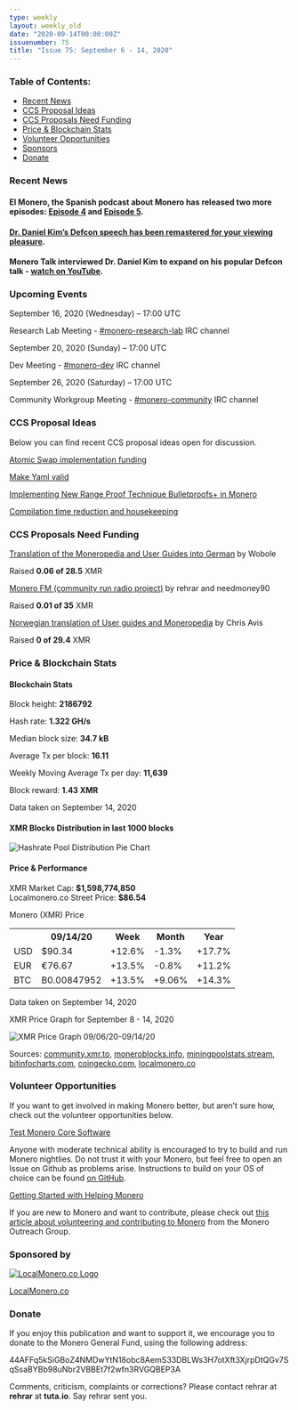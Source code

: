 ```yaml
---
type: weekly
layout: weekly_old
date: "2020-09-14T00:00:00Z"
issuenumber: 75
title: "Issue 75: September 6 - 14, 2020"
---
```


<h3>Table of Contents:</h3>
<ul class="contents">
    <li><a href="#news">Recent News</a></li>
    <li><a href="#ideas">CCS Proposal Ideas</a></li>
    <li><a href="#proposals">CCS Proposals Need Funding</a></li>
    <li><a href="#stats">Price & Blockchain Stats</a></li>
    <li><a href="#volunteer">Volunteer Opportunities</a></li>
    <li><a href="#sponsor">Sponsors</a></li>
    <li><a href="#donate">Donate</a></li>
</ul>

<h3 id="news">Recent News</h3>

<div class="newsbyte">
    <h4>El Monero, the Spanish podcast about Monero has released two more episodes: <a href="https://anchor.fm/elmonero/episodes/4-El-amigo-Dave-ej9fq1" target="_blank">Episode 4</a> and <a href="https://anchor.fm/elmonero/episodes/5-Estilo-Libre-ejg3v7" target="_blank">Episode 5</a>.</h4>
</div>

<div class="newsbyte">
    <h4><a href="https://youtu.be/aC9Uu5BUxII" target="_blank">Dr. Daniel Kim’s Defcon speech has been remastered for your viewing pleasure</a>.</h4>
</div>

<div class="newsbyte">
    <h4>Monero Talk interviewed Dr. Daniel Kim to expand on his popular Defcon talk - <a href="https://www.youtube.com/watch?v=6ckWGZdSBHA" target="_blank">watch on YouTube</a>.</h4>
</div>


<h3 id="events">Upcoming Events</h3>

<div class="event">
    <p class="date" markdown="1">September 16, 2020 (Wednesday) – 17:00 UTC</p>
    <p markdown="1">Research Lab Meeting - <a href="irc://chat.freenode.net/#monero-research-lab" target="_blank">#monero-research-lab</a> IRC channel</p>
</div>

<div class="event">
    <p class="date" markdown="1">September 20, 2020 (Sunday) – 17:00 UTC</p>
    <p markdown="1">Dev Meeting - <a href="irc://chat.freenode.net/#monero-dev" target="_blank">#monero-dev</a> IRC channel</p>
</div>

<div class="event">
    <p class="date" markdown="1">September 26, 2020 (Saturday) – 17:00 UTC</p>
    <p markdown="1">Community Workgroup Meeting - <a href="irc://chat.freenode.net/#monero-community" target="_blank">#monero-community</a> IRC channel</p>
</div>

<h3 id="ideas">CCS Proposal Ideas</h3>

<p>Below you can find recent CCS proposal ideas open for discussion.</p>

<div class="proposal">
<p><a href="https://repo.getmonero.org/monero-project/ccs-proposals/-/merge_requests/168" target="_blank">Atomic Swap implementation funding</a></p>
</div>

<div class="proposal">
<p><a href="https://repo.getmonero.org/monero-project/ccs-proposals/-/merge_requests/166" target="_blank">Make Yaml valid</a></p>
</div>

<div class="proposal">
<p><a href="https://repo.getmonero.org/monero-project/ccs-proposals/-/merge_requests/156" target="_blank">Implementing New Range Proof Technique Bulletproofs+ in Monero</a></p>
</div>

<div class="proposal">
<p><a href="https://repo.getmonero.org/monero-project/ccs-proposals/-/merge_requests/138" target="_blank">Compilation time reduction and housekeeping</a></p>
</div>

<h3 id="proposals">CCS Proposals Need Funding</h3>

<div class="proposal">
    <p><a href="https://ccs.getmonero.org/proposals/Translation-getmonero-german.html" target="_blank">Translation of the Moneropedia and User Guides into German</a> by Wobole</p>
    <p>Raised <b>0.06 of 28.5</b> XMR</p>
</div>

<div class="proposal">
    <p><a href="https://ccs.getmonero.org/proposals/monerofm.html" target="_blank">Monero FM (community run radio project)</a> by rehrar and needmoney90</p>
    <p>Raised <b>0.01 of 35</b> XMR</p>
</div>

<div class="proposal">
    <p><a href="https://ccs.getmonero.org/proposals/avis-moneropedia-userguides.html" target="_blank">Norwegian translation of User guides and Moneropedia</a> by Chris Avis</p>
    <p>Raised <b>0 of 29.4</b> XMR</p>
</div>

<h3 id="stats">Price & Blockchain Stats</h3>

<h4 class="stat">Blockchain Stats</h4>

<div class="bcstats">
    <p>Block height: <b>2186792</b></p>
    <p>Hash rate: <b>1.322 GH/s</b></p>
    <p>Median block size: <b>34.7 kB</b></p>
    <p>Average Tx per block: <b>16.11</b></p>
    <p>Weekly Moving Average Tx per day: <b>11,639</b></p>
    <p>Block reward: <b>1.43 XMR</b></p>
</div>
<p class="note">Data taken on September 14, 2020</p>

<h4 class="stat">XMR Blocks Distribution in last 1000 blocks</h4>
<p><img src="/img/hashrate-pool-distribution-0914.png" alt="Hashrate Pool Distribution Pie Chart"/></p>

<h4 class="stat">Price & Performance</h4>

<div class="price-intro">XMR Market Cap: <b>$1,598,774,850</b><br>Localmonero.co Street Price: <b>$86.54</b></div>

<p class="table-title">Monero (XMR) Price</p>
<table class="price-table">
  <tr class="row1">
    <th></th>
    <th>09/14/20</th>
    <th>Week</th>
    <th>Month</th>
    <th>Year</th>
  </tr>
  <tr>
    <td data-th="XMR to">USD</td>
    <td data-th="09/14/20">$90.34</td>
    <td data-th="Week" class="green">+12.6%</td>
    <td data-th="Month" class="red">-1.3%</td>
    <td data-th="Year" class="green">+17.7%</td>
  </tr>
  <tr class="row3">
    <td data-th="XMR to">EUR</td>
    <td data-th="09/14/20">€76.67</td>
    <td data-th="Week" class="green">+13.5%</td>
    <td data-th="Month" class="red">-0.8%</td>
    <td data-th="Year" class="green">+11.2%</td>
  </tr>
  <tr>
    <td data-th="XMR to">BTC</td>
    <td data-th="09/14/20">B0.00847952</td>
    <td data-th="Week" class="green">+13.5%</td>
    <td data-th="Month" class="green">+9.06%</td>
    <td data-th="Year" class="green">+14.3%</td>
  </tr>
</table>
<p class="note">Data taken on September 14, 2020</p>

<p class="table-title">XMR Price Graph for September 8 - 14, 2020</p>

![XMR Price Graph 09/06/20-09/14/20](/img/weekly-chart-0914.png "XMR Price Graph 09/06/20-09/14/20") 

Sources: <a href="https://community.xmr.to/explorer/mainnet/" target="_blank">community.xmr.to</a>, <a href="https://moneroblocks.info/stats/transaction-stats" target="_blank">moneroblocks.info</a>, <a href="https://miningpoolstats.stream/monero" target="_blank">miningpoolstats.stream</a>, <a href="https://bitinfocharts.com/monero/" target="_blank">bitinfocharts.com</a>, <a href="https://www.coingecko.com/" target="_blank">coingecko.com</a>, <a href="https://localmonero.co/" target="_blank">localmonero.co</a>

<h3 id="volunteer">Volunteer Opportunities</h3>

<p>If you want to get involved in making Monero better, but aren’t sure how, check out the volunteer opportunities below.</p>

<div class="newsbyte">
    <p class="date"><a href="https://github.com/monero-project/monero" target="_blank">Test Monero Core Software</a></p>
    <p>Anyone with moderate technical ability is encouraged to try to build and run Monero nightlies. Do not trust it with your Monero, but feel free to open an Issue on Github as problems arise. Instructions to build on your OS of choice can be found <a href="https://github.com/monero-project/monero#compiling-monero-from-source" target="_blank">on GitHub</a>. </p>
</div>

<div class="newsbyte">
    <p class="date"><a href="https://github.com/monero-project/monero" target="_blank">Getting Started with Helping Monero</a></p>
    <p>If you are new to Monero and want to contribute, please check out <a href="https://www.monerooutreach.org/stories/getting-started-helping-monero.php" target="_blank">this article about volunteering and contributing to Monero</a> from the Monero Outreach Group. </p>
</div>

<h3 id="sponsor">Sponsored by</h3>

<p><a href="https://localmonero.co/" target="_blank"><img src="/img/localmonero-logo.png" alt="LocalMonero.co Logo" class="localmonero"></a></p>

<p class="text-center"><a href="https://localmonero.co/" target="_blank">LocalMonero.co</a></p>

<h3 id="donate">Donate</h3>

<p markdown="1">If you enjoy this publication and want to support it, we encourage you to donate to the Monero General Fund, using the following address:</p>

<p class="address" markdown="1">44AFFq5kSiGBoZ4NMDwYtN18obc8AemS33DBLWs3H7otXft3XjrpDtQGv7SqSsaBYBb98uNbr2VBBEt7f2wfn3RVGQBEP3A</p>

<!--p><a href="monero:44AFFq5kSiGBoZ4NMDwYtN18obc8AemS33DBLWs3H7otXft3XjrpDtQGv7SqSsaBYBb98uNbr2VBBEt7f2wfn3RVGQBEP3A" class="qr"><img src="/img/donate-monero.png"></a></p-->

Comments, criticism, complaints or corrections? Please contact rehrar at **rehrar** at **tuta.io**. Say rehrar sent you.